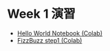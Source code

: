 # Week 1 演習
- [Hello World Notebook (Colab)](https://colab.research.google.com/drive/1Ab11yGNzIKOopncMMoeBxmDD6l-VD7iU?usp=sharing)
- [FizzBuzz step1 (Colab)](https://colab.research.google.com/drive/1jQJ346pFf-EuVgBj7SZTnJl4NbTGRiE8?usp=sharing)
